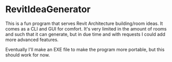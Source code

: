 # RevitIdeaGenerator
This is a fun program that serves Revit Architecture building/room ideas. It comes as a CLI and GUI for comfort. It's very limited in the amount of rooms and such that it can generate, but in due time and with requests I could add more advanced features. 


Eventually I'll make an EXE file to make the program more portable, but this should work for now.
